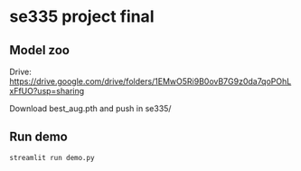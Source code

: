 # se335 project final 

## Model zoo
Drive: https://drive.google.com/drive/folders/1EMwO5Ri9B0ovB7G9z0da7qoPOhLxFfUO?usp=sharing

Download best_aug.pth and push in se335/ 

## Run demo 

```
streamlit run demo.py 
```
